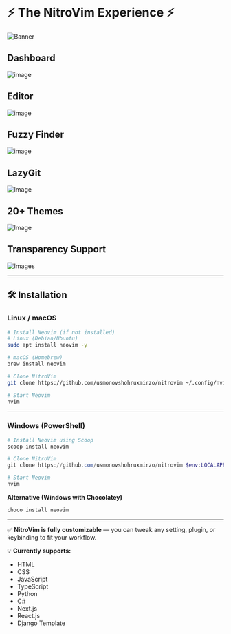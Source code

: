# ⚡ The NitroVim Experience ⚡

![Banner](https://github.com/user-attachments/assets/22d98287-50b1-440e-aadb-de21cc84f5fe)

## Dashboard

![image](https://github.com/user-attachments/assets/a6e0dcf7-fbf1-4496-aa72-603f6c7e6b98)

## Editor

![image](https://github.com/user-attachments/assets/f4c4ed07-f7fc-48c5-9911-0700bf031d35)

## Fuzzy Finder

![image](https://github.com/user-attachments/assets/312223ad-0db6-4c60-9d2a-67fc644058a1)

## LazyGit

![Image](https://github.com/user-attachments/assets/dafd0803-2a79-4b18-b4c3-ccfa646cf3d4)

## 20+ Themes
![Image](https://github.com/user-attachments/assets/9f20dc47-d0e9-4c62-ae69-0668fc43010b)

## Transparency Support
![Images](https://github.com/user-attachments/assets/150523c7-4978-435e-baee-97b034da0b1d)

---

## 🛠️ Installation

### **Linux / macOS**

```bash
# Install Neovim (if not installed)
# Linux (Debian/Ubuntu)
sudo apt install neovim -y  

# macOS (Homebrew)
brew install neovim  

# Clone NitroVim
git clone https://github.com/usmonovshohruxmirzo/nitrovim ~/.config/nvim  

# Start Neovim
nvim
```

---

### **Windows (PowerShell)**

```powershell
# Install Neovim using Scoop
scoop install neovim

# Clone NitroVim
git clone https://github.com/usmonovshohruxmirzo/nitrovim $env:LOCALAPPDATA\nvim

# Start Neovim
nvim
```

**Alternative (Windows with Chocolatey)**

```powershell
choco install neovim
```

---

✅ **NitroVim is fully customizable** — you can tweak any setting, plugin, or keybinding to fit your workflow.

💡 **Currently supports:** 
- HTML
- CSS 
- JavaScript
- TypeScript
- Python 
- C#
- Next.js 
- React.js
- Django Template
